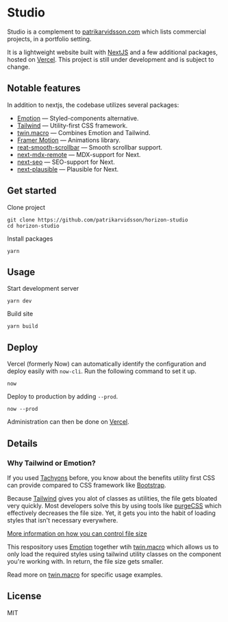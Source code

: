 # Studio

Studio is a complement to <a href="https://patrikarvidsson.com">patrikarvidsson.com</a> which lists commercial projects, in a portfolio setting.

It is a lightweight website built with <a href="https://nextjs.org/">NextJS</a> and a few additional packages, hosted on <a href="https://vercel.com/">Vercel</a>. This project is still under development and is subject to change.

## Notable features

In addition to nextjs, the codebase utilizes several packages:

- <a href="https://emotion.sh/">Emotion</a> — Styled-components alternative.
- <a href="https://tailwindcss.com/">Tailwind</a> — Utility-first CSS framework.
- <a href="https://github.com/ben-rogerson/twin.macro">twin.macro</a> — Combines Emotion and Tailwind.
- <a href="https://www.framer.com/motion/">Framer Motion</a> — Animations library.
- <a href="https://github.com/idiotWu/react-smooth-scrollbar">reat-smooth-scrollbar</a> — Smooth scrollbar support.
- <a href="https://github.com/hashicorp/next-mdx-remote">next-mdx-remote</a> — MDX-support for Next.
- <a href="https://github.com/garmeeh/next-seo">next-seo</a> — SEO-support for Next.
- <a href="https://github.com/4lejandrito/next-plausible">next-plausible</a> — Plausible for Next.

## Get started

Clone project

```
git clone https://github.com/patrikarvidsson/horizon-studio
cd horizon-studio
```

Install packages

`yarn`

## Usage

Start development server

`yarn dev`

Build site

`yarn build`

## Deploy

Vercel (formerly Now) can automatically identify the configuration and deploy easily with `now-cli`. Run the following command to set it up.

`now`

Deploy to production by adding `--prod`.

`now --prod`

Administration can then be done on [Vercel](https://vercel.com/).

## Details

### Why Tailwind or Emotion?

If you used [Tachyons](https://tachyons.io/) before, you know about the benefits utility first CSS can provide compared to CSS framework like [Bootstrap](http://getbootstrap.com/).

Because [Tailwind](https://tailwindcss.com) gives you alot of classes as utilities, the file gets bloated very quickly. Most developers solve this by using tools like [purgeCSS](https://github.com/FullHuman/purgecss) which effectively decreases the file size. Yet, it gets you into the habit of loading styles that isn't necessary everywhere.

[More information on how you can control file size](https://tailwindcss.com/docs/controlling-file-size)

This respository uses [Emotion](https://github.com/emotion-js/emotion) together wtih [twin.macro](https://github.com/ben-rogerson/twin.macro) which allows us to only load the required styles using tailwind utility classes on the component you're working with. In return, the file size gets smaller.

Read more on [twin.macro](https://github.com/ben-rogerson/twin.macro) for specific usage examples.

## License

MIT
